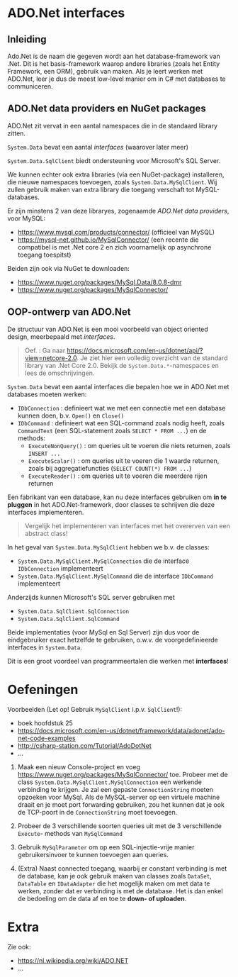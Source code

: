 # ADO.Net interfaces

## Inleiding

Ado.Net is de naam die gegeven wordt aan het database-framework van .Net.
Dit is het basis-framework waarop andere libraries (zoals het Entity Framework, een ORM),
gebruik van maken. Als je leert werken met ADO.Net, leer je dus de meest low-level manier
om in C# met databases te communiceren.

## ADO.Net data providers en NuGet packages

ADO.Net zit vervat in een aantal namespaces die in de standaard library zitten.

`System.Data` bevat een aantal *interfaces* (waarover later meer)

`System.Data.SqlClient` biedt ondersteuning voor Microsoft's SQL Server.

We kunnen echter ook extra libraries (via een NuGet-package) installeren, die nieuwe
namespaces toevoegen, zoals `System.Data.MySqlClient`.
Wij zullen gebruik maken van extra library die toegang verschaft tot MySQL-databases.

Er zijn minstens 2 van deze libraryes, zogenaamde *ADO.Net data providers*, voor MySQL:

- https://www.mysql.com/products/connector/ (officieel van MySQL)
- https://mysql-net.github.io/MySqlConnector/ (een recente die compatibel is met .Net core 2
en zich voornamelijk op asynchrone toegang toespitst)

Beiden zijn ook via NuGet te downloaden:

- https://www.nuget.org/packages/MySql.Data/8.0.8-dmr
- https://www.nuget.org/packages/MySqlConnector/

## OOP-ontwerp van ADO.Net

De structuur van ADO.Net is een mooi voorbeeld van object oriented design, meerbepaald
met *interfaces*.

> Oef. : Ga naar https://docs.microsoft.com/en-us/dotnet/api/?view=netcore-2.0. Je ziet
hier een volledig overzicht van de standard library van .Net Core 2.0.
Bekijk de `System.Data.*`-namespaces en lees de omschrijvingen.

`System.Data` bevat een aantal interfaces die bepalen hoe we in ADO.Net met databases
moeten werken:

- `IDbConnection` : definieert wat we met een connectie met een database kunnen doen,
  b.v. `Open()` en `Close()`
- `IDbCommand` : definieert wat een SQL-command zoals nodig heeft, zoals `CommandText`
(een SQL-statement zoals `SELECT * FROM ...`) en de methods:
    - `ExecuteNonQuery()` : om queries uit te voeren die niets returnen, zoals `INSERT ...`
    - `ExecuteScalar()` : om queries uit te voeren die 1 waarde returnen, zoals bij
      aggregatiefuncties (`SELECT COUNT(*) FROM ...`)
    - `ExecuteReader()` : om queries uit te voeren die meerdere rijen returnen

Een fabrikant van een database, kan nu deze interfaces gebruiken om **in te pluggen**
in het ADO.Net-framework, door classes te schrijven die deze interfaces implementeren.

> Vergelijk het implementeren van interfaces met het overerven van een abstract class!

In het geval van `System.Data.MySqlClient` hebben we b.v. de classes:

- `System.Data.MySqlClient.MySqlConnection` die de interface `IDbConnection` implementeert
- `System.Data.MySqlClient.MySqlCommand` die de interface `IDbCommand` implementeert

Anderzijds kunnen Microsoft's SQL server gebruiken met

- `System.Data.SqlClient.SqlConnection`
- `System.Data.SqlClient.SqlCommand`

Beide implementaties (voor MySql en Sql Server) zijn dus voor de eindgebruiker exact
hetzelfde te gebruiken, o.w.v. de voorgedefinieerde interfaces in `System.Data`.

Dit is een groot voordeel van programmeertalen die werken met **interfaces**!

# Oefeningen

Voorbeelden (Let op! Gebruik `MySqlClient` i.p.v. `SqlClient`!):

- boek hoofdstuk 25
- https://docs.microsoft.com/en-us/dotnet/framework/data/adonet/ado-net-code-examples
- http://csharp-station.com/Tutorial/AdoDotNet
- ...

1. Maak een nieuw Console-project en voeg https://www.nuget.org/packages/MySqlConnector/
toe. Probeer met de class `System.Data.MySqlClient.MySqlConnection` een werkende
verbinding te krijgen. Je zal een gepaste `ConnectionString` moeten opzoeken voor
MySql. Als de MySQL-server op een virtuele machine draait en je moet port forwarding
gebruiken, zou het kunnen dat je ook de TCP-poort in de `ConnectionString` moet toevoegen.

2. Probeer de 3 verschillende soorten queries uit met de 3 verschillende `Execute`-
methods van `MySqlCommand`

3. Gebruik `MySqlParameter` om op een SQL-injectie-vrije manier gebruikersinvoer te kunnen
toevoegen aan queries.

4. (Extra) Naast connected toegang, waarbij er constant verbinding is met de database,
kan je ook gebruik maken van classes zoals `DataSet`, `DataTable` en `IDataAdapter`
die het mogelijk maken om met data te werken, zonder dat er verbinding is met de
database. Het is dan enkel de bedoeling om de data af en toe te **down- of uploaden**.

# Extra

Zie ook:

- https://nl.wikipedia.org/wiki/ADO.NET
- ...



